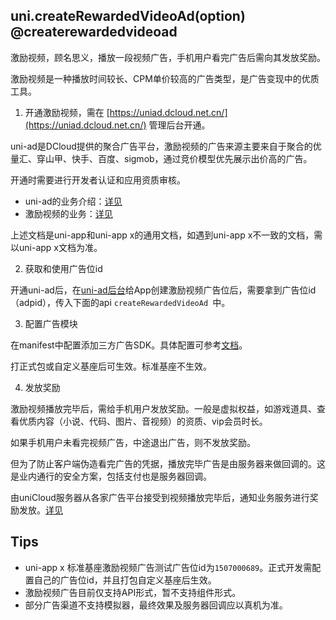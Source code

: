 ## uni.createRewardedVideoAd(option) @createrewardedvideoad

<!-- UTSAPIJSON.createRewardedVideoAd.description -->

激励视频，顾名思义，播放一段视频广告，手机用户看完广告后需向其发放奖励。

激励视频是一种播放时间较长、CPM单价较高的广告类型，是广告变现中的优质工具。

1. 开通激励视频，需在 [https://uniad.dcloud.net.cn/](https://uniad.dcloud.net.cn/) 管理后台开通。

uni-ad是DCloud提供的聚合广告平台，激励视频的广告来源主要来自于聚合的优量汇、穿山甲、快手、百度、sigmob，通过竞价模型优先展示出价高的广告。

开通时需要进行开发者认证和应用资质审核。

- uni-ad的业务介绍：[详见](https://uniapp.dcloud.net.cn/uni-ad/intro.html)
- 激励视频的业务：[详见](https://uniapp.dcloud.net.cn/uni-ad/ad-rewarded-video.html)

上述文档是uni-app和uni-app x的通用文档，如遇到uni-app x不一致的文档，需以uni-app x文档为准。

2. 获取和使用广告位id

开通uni-ad后，在[uni-ad后台](https://uniad.dcloud.net.cn/)给App创建激励视频广告位后，需要拿到广告位id（adpid），传入下面的api `createRewardedVideoAd `中。

3. 配置广告模块

在manifest中配置添加三方广告SDK。具体配置可参考[文档](../collocation/manifest-modules.md#uni-ad)。

打正式包或自定义基座后可生效。标准基座不生效。

4. 发放奖励

激励视频播放完毕后，需给手机用户发放奖励。一般是虚拟权益，如游戏道具、查看优质内容（小说、代码、图片、音视频）的资质、vip会员时长。

如果手机用户未看完视频广告，中途退出广告，则不发放奖励。

但为了防止客户端伪造看完广告的凭据，播放完毕广告是由服务器来做回调的。这是业内通行的安全方案，包括支付也是服务器回调。

由uniCloud服务器从各家广告平台接受到视频播放完毕后，通知业务服务进行奖励发放。[详见](https://uniapp.dcloud.net.cn/uni-ad/ad-rewarded-video.html#callback)

<!-- UTSAPIJSON.createRewardedVideoAd.compatibility -->

<!-- UTSAPIJSON.createRewardedVideoAd.param -->

<!-- UTSAPIJSON.createRewardedVideoAd.returnValue -->

## Tips

+ uni-app x 标准基座激励视频广告测试广告位id为`1507000689`。正式开发需配置自己的广告位id，并且打包自定义基座后生效。
+ 激励视频广告目前仅支持API形式，暂不支持组件形式。
+ 部分广告渠道不支持模拟器，最终效果及服务器回调应以真机为准。

<!-- UTSAPIJSON.createRewardedVideoAd.example -->

<!-- UTSAPIJSON.createRewardedVideoAd.tutorial -->

<!-- UTSAPIJSON.general_type.name -->

<!-- UTSAPIJSON.general_type.param -->
